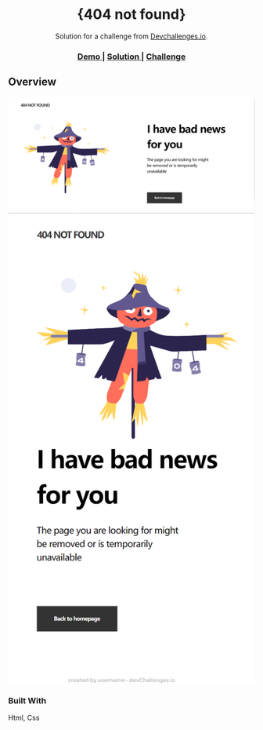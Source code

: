 <!-- Please update value in the {}  -->

<h1 align="center">{404 not found}</h1>

<div align="center">
   Solution for a challenge from  <a href="http://devchallenges.io" target="_blank">Devchallenges.io</a>.
</div>

<div align="center">
  <h3>
    <a href="https://four04-not-found-fkhy.onrender.com">
      Demo
    </a>
    <span> | </span>
    <a href="https://github.com/satellites7/Responsive-Web-Developer/edit/main/404-not-found-master-master">
      Solution
    </a>
    <span> | </span>
    <a href="https://devchallenges.io/challenges/wBunSb7FPrIepJZAg0sY">
      Challenge
    </a>
  </h3>
</div>

<!-- TABLE OF CONTENTS -->




<!-- OVERVIEW -->

## Overview

![screenshot](https://github.com/satellites7/Responsive-Web-Developer/blob/main/404-not-found-master-master/img/result.png)
![screenshot](https://github.com/satellites7/Responsive-Web-Developer/blob/main/404-not-found-master-master/img/result2.png)


### Built With

<!-- This section should list any major frameworks that you built your project using. Here are a few examples.-->
Html, Css

